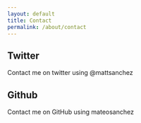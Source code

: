 ```yaml
---
layout: default
title: Contact
permalink: /about/contact
---
```



## Twitter
Contact me on twitter using @mattsanchez

## Github
Contact me on GitHub using mateosanchez

